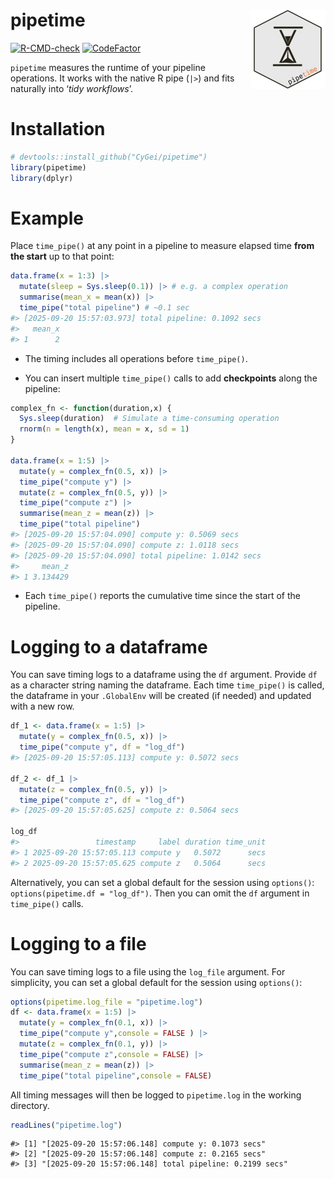 
# pipetime <img src="man/figures/logo.png" align="right" height="127"/>

<!-- badges: start -->

[![R-CMD-check](https://github.com/CyGei/pipetime/actions/workflows/R-CMD-check.yaml/badge.svg)](https://github.com/CyGei/pipetime/actions/workflows/R-CMD-check.yaml)
[![CodeFactor](https://www.codefactor.io/repository/github/cygei/pipetime/badge)](https://www.codefactor.io/repository/github/cygei/pipetime)
<!-- badges: end -->

`pipetime` measures the runtime of your pipeline operations. It works
with the native R pipe (`|>`) and fits naturally into ‘*tidy
workflows*’.

# Installation

``` r
# devtools::install_github("CyGei/pipetime")
library(pipetime)
library(dplyr)
```

# Example

Place `time_pipe()` at any point in a pipeline to measure elapsed time
**from the start** up to that point:

``` r
data.frame(x = 1:3) |>
  mutate(sleep = Sys.sleep(0.1)) |> # e.g. a complex operation
  summarise(mean_x = mean(x)) |>
  time_pipe("total pipeline") # ~0.1 sec
#> [2025-09-20 15:57:03.973] total pipeline: 0.1092 secs
#>   mean_x
#> 1      2
```

- The timing includes all operations before `time_pipe()`.

- You can insert multiple `time_pipe()` calls to add **checkpoints**
  along the pipeline:

``` r
complex_fn <- function(duration,x) {
  Sys.sleep(duration)  # Simulate a time-consuming operation
  rnorm(n = length(x), mean = x, sd = 1)
}

data.frame(x = 1:5) |> 
  mutate(y = complex_fn(0.5, x)) |>
  time_pipe("compute y") |> 
  mutate(z = complex_fn(0.5, y)) |> 
  time_pipe("compute z") |>
  summarise(mean_z = mean(z)) |>
  time_pipe("total pipeline")
#> [2025-09-20 15:57:04.090] compute y: 0.5069 secs
#> [2025-09-20 15:57:04.090] compute z: 1.0118 secs
#> [2025-09-20 15:57:04.090] total pipeline: 1.0142 secs
#>     mean_z
#> 1 3.134429
```

- Each `time_pipe()` reports the cumulative time since the start of the
  pipeline.

# Logging to a dataframe

You can save timing logs to a dataframe using the `df` argument. Provide
`df` as a character string naming the dataframe. Each time `time_pipe()`
is called, the dataframe in your `.GlobalEnv` will be created (if
needed) and updated with a new row.

``` r
df_1 <- data.frame(x = 1:5) |> 
  mutate(y = complex_fn(0.5, x)) |>
  time_pipe("compute y", df = "log_df")
#> [2025-09-20 15:57:05.113] compute y: 0.5072 secs

df_2 <- df_1 |> 
  mutate(z = complex_fn(0.5, y)) |>
  time_pipe("compute z", df = "log_df")
#> [2025-09-20 15:57:05.625] compute z: 0.5064 secs

log_df
#>                 timestamp     label duration time_unit
#> 1 2025-09-20 15:57:05.113 compute y   0.5072      secs
#> 2 2025-09-20 15:57:05.625 compute z   0.5064      secs
```

Alternatively, you can set a global default for the session using
`options()`: `options(pipetime.df = "log_df")`. Then you can omit the
`df` argument in `time_pipe()` calls.

# Logging to a file

You can save timing logs to a file using the `log_file` argument. For
simplicity, you can set a global default for the session using
`options()`:

``` r
options(pipetime.log_file = "pipetime.log")
df <- data.frame(x = 1:5) |> 
  mutate(y = complex_fn(0.1, x)) |>
  time_pipe("compute y",console = FALSE ) |> 
  mutate(z = complex_fn(0.1, y)) |> 
  time_pipe("compute z",console = FALSE) |>
  summarise(mean_z = mean(z)) |>
  time_pipe("total pipeline",console = FALSE)
```

All timing messages will then be logged to `pipetime.log` in the working
directory.

``` r
readLines("pipetime.log")
```

    #> [1] "[2025-09-20 15:57:06.148] compute y: 0.1073 secs"     
    #> [2] "[2025-09-20 15:57:06.148] compute z: 0.2165 secs"     
    #> [3] "[2025-09-20 15:57:06.148] total pipeline: 0.2199 secs"
